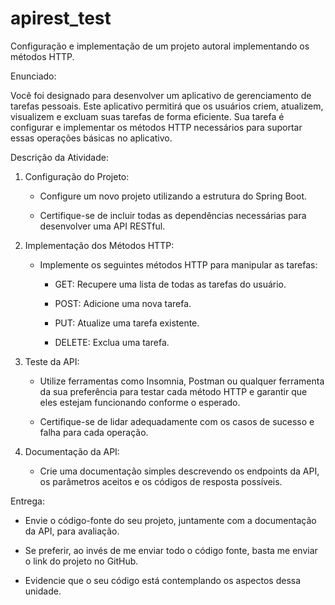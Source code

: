 # apirest_test
Configuração e implementação de um projeto autoral implementando os métodos HTTP.

Enunciado:

Você foi designado para desenvolver um aplicativo de gerenciamento de tarefas pessoais. Este aplicativo permitirá que os usuários criem, atualizem, visualizem e excluam suas tarefas de forma eficiente. Sua tarefa é configurar e implementar os métodos HTTP necessários para suportar essas operações básicas no aplicativo.

 

Descrição da Atividade:

1. Configuração do Projeto:

   - Configure um novo projeto utilizando a estrutura do Spring Boot.

   - Certifique-se de incluir todas as dependências necessárias para desenvolver uma API RESTful.

 

2. Implementação dos Métodos HTTP:

   - Implemente os seguintes métodos HTTP para manipular as tarefas:

     - GET: Recupere uma lista de todas as tarefas do usuário.

     - POST: Adicione uma nova tarefa.

     - PUT: Atualize uma tarefa existente.

     - DELETE: Exclua uma tarefa.

 

3. Teste da API:

   - Utilize ferramentas como Insomnia, Postman ou qualquer ferramenta da sua preferência para testar cada método HTTP e garantir que eles estejam funcionando conforme o esperado.

   - Certifique-se de lidar adequadamente com os casos de sucesso e falha para cada operação.

 

4. Documentação da API:

   - Crie uma documentação simples descrevendo os endpoints da API, os parâmetros aceitos e os códigos de resposta possíveis.

 

Entrega:

- Envie o código-fonte do seu projeto, juntamente com a documentação da API, para avaliação.

- Se preferir, ao invés de me enviar todo o código fonte, basta me enviar o link do projeto no GitHub.

- Evidencie que o seu código está contemplando os aspectos dessa unidade.
